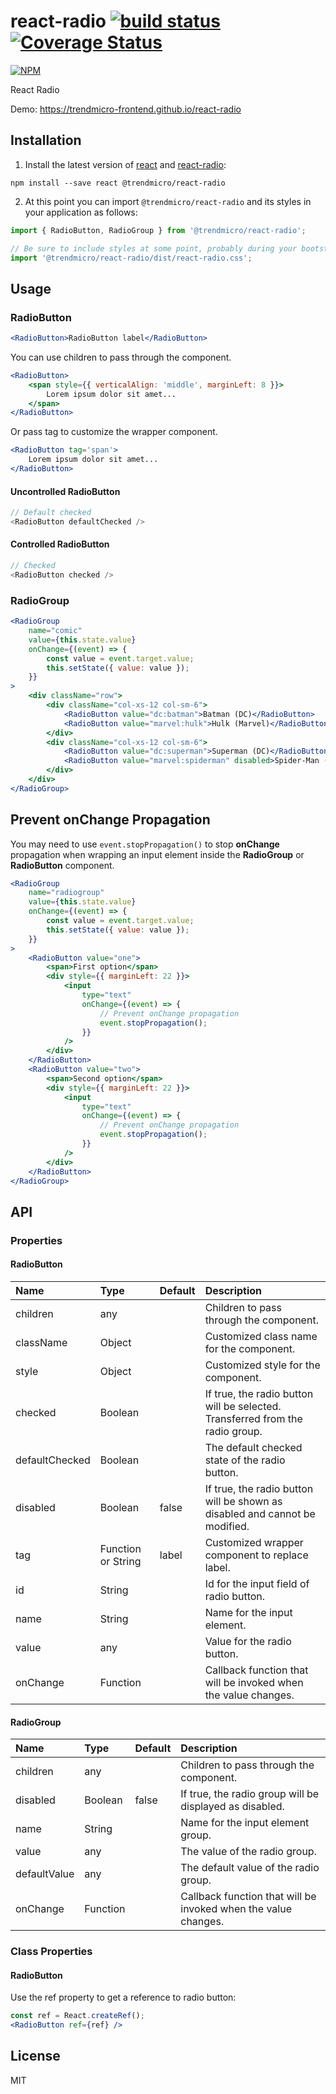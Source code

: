 # react-radio [![build status](https://travis-ci.org/trendmicro-frontend/react-radio.svg?branch=master)](https://travis-ci.org/trendmicro-frontend/react-radio) [![Coverage Status](https://coveralls.io/repos/github/trendmicro-frontend/react-radio/badge.svg?branch=master)](https://coveralls.io/github/trendmicro-frontend/react-radio?branch=master)

[![NPM](https://nodei.co/npm/@trendmicro/react-radio.png?downloads=true&stars=true)](https://nodei.co/npm/@trendmicro/react-radio/)

React Radio

Demo: https://trendmicro-frontend.github.io/react-radio

## Installation

1. Install the latest version of [react](https://github.com/facebook/react) and [react-radio](https://github.com/trendmicro-frontend/react-radio):

  ```
  npm install --save react @trendmicro/react-radio
  ```

2. At this point you can import `@trendmicro/react-radio` and its styles in your application as follows:

  ```js
  import { RadioButton, RadioGroup } from '@trendmicro/react-radio';

  // Be sure to include styles at some point, probably during your bootstraping
  import '@trendmicro/react-radio/dist/react-radio.css';
  ```

## Usage

### RadioButton

```jsx
<RadioButton>RadioButton label</RadioButton>
```

You can use children to pass through the component.

```jsx
<RadioButton>
    <span style={{ verticalAlign: 'middle', marginLeft: 8 }}>
        Lorem ipsum dolor sit amet...
    </span>
</RadioButton>
```

Or pass tag to customize the wrapper component.
```jsx
<RadioButton tag='span'>
    Lorem ipsum dolor sit amet...
</RadioButton>
```


#### Uncontrolled RadioButton

```js
// Default checked
<RadioButton defaultChecked />
```

#### Controlled RadioButton

```js
// Checked
<RadioButton checked />
```

### RadioGroup

```jsx
<RadioGroup
    name="comic"
    value={this.state.value}
    onChange={(event) => {
        const value = event.target.value;
        this.setState({ value: value });
    }}
>
    <div className="row">
        <div className="col-xs-12 col-sm-6">
            <RadioButton value="dc:batman">Batman (DC)</RadioButton>
            <RadioButton value="marvel:hulk">Hulk (Marvel)</RadioButton>
        </div>
        <div className="col-xs-12 col-sm-6">
            <RadioButton value="dc:superman">Superman (DC)</RadioButton>
            <RadioButton value="marvel:spiderman" disabled>Spider-Man (Marvel)</RadioButton>
        </div>
    </div>
</RadioGroup>
```

## Prevent onChange Propagation

You may need to use `event.stopPropagation()` to stop **onChange** propagation when wrapping an input element inside the **RadioGroup** or **RadioButton** component.

```jsx
<RadioGroup
    name="radiogroup"
    value={this.state.value}
    onChange={(event) => {
        const value = event.target.value;
        this.setState({ value: value });
    }}
>
    <RadioButton value="one">
        <span>First option</span>
        <div style={{ marginLeft: 22 }}>
            <input
                type="text"
                onChange={(event) => {
                    // Prevent onChange propagation
                    event.stopPropagation();
                }}
            />
        </div>
    </RadioButton>
    <RadioButton value="two">
        <span>Second option</span>
        <div style={{ marginLeft: 22 }}>
            <input
                type="text"
                onChange={(event) => {
                    // Prevent onChange propagation
                    event.stopPropagation();
                }}
            />
        </div>
    </RadioButton>
</RadioGroup>
```

## API

### Properties

#### RadioButton

Name | Type | Default | Description
:--- | :--- | :------ | :----------
children | any | | Children to pass through the component.
className | Object | | Customized class name for the component.
style | Object | | Customized style for the component.
checked | Boolean | | If true, the radio button will be selected. Transferred from the radio group.
defaultChecked | Boolean | | The default checked state of the radio button.
disabled | Boolean | false | If true, the radio button will be shown as disabled and cannot be modified.
tag | Function or String | label | Customized wrapper component to replace label.
id | String | | Id for the input field of radio button.
name | String | | Name for the input element.
value | any | | Value for the radio button.
onChange | Function | | Callback function that will be invoked when the value changes.

#### RadioGroup

Name | Type | Default | Description
:--- | :--- | :------ | :----------
children | any | | Children to pass through the component.
disabled | Boolean | false | If true, the radio group will be displayed as disabled.
name | String | | Name for the input element group.
value | any | | The value of the radio group.
defaultValue | any | | The default value of the radio group.
onChange | Function | | Callback function that will be invoked when the value changes.

### Class Properties

#### RadioButton

Use the ref property to get a reference to radio button:

```jsx
const ref = React.createRef();
<RadioButton ref={ref} />
```

## License

MIT

